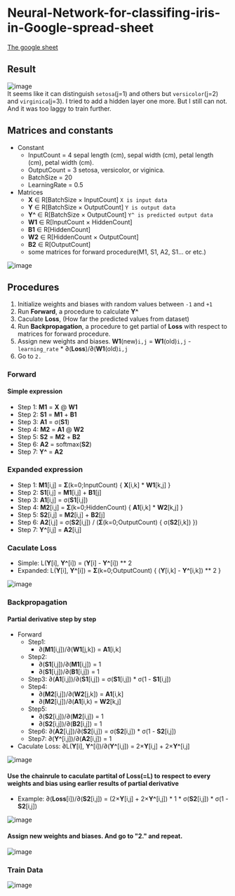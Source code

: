 # Neural-Network-for-classifing-iris-in-Google-spread-sheet
[The google sheet](https://docs.google.com/spreadsheets/d/1kZih1N1NpMMOKKmTtfIX1BIpiqwvwt-7wuG1b05WFpc/edit?usp=sharing)

## Result
![image](https://user-images.githubusercontent.com/36323843/235649390-3f63d2bd-e968-4d4d-8c39-dad8893e7e08.png)  
It seems like it can distinguish `setosa`(j=1) and others but `versicolor`(j=2) and `virginica`(j=3).
I tried to add a hidden layer one more. 
But I still can not. And it was too laggy to train further.

## Matrices and constants
- Constant
  - InputCount = 4
     sepal length (cm), sepal width (cm), petal length (cm), petal width (cm).
  - OutputCount = 3
     setosa, versicolor, or viginica.
  - BatchSize = 20
  - LearningRate = 0.5
- Matrices
  -  **X** ∈ R[BatchSize × InputCount]
     `X is input data`
  - **Y** ∈ R[BatchSize × OutputCount]
     `Y is output data`
  - **Y^** ∈ R[BatchSize × OutputCount]
     `Y^ is predicted output data`
  - **W1** ∈ R[InputCount × HiddenCount]
  - **B1** ∈ R[HiddenCount]
  - **W2** ∈ R[HiddenCount × OutputCount]
  - **B2** ∈ R[OutputCount]
  - some matrices for forward procedure(M1, S1, A2, S1... or etc.)  


![image](https://user-images.githubusercontent.com/36323843/235649033-1ab04407-8980-49db-9b11-adf6fc6fa7a9.png)
## Procedures
1. Initialize weights and biases with random values between `-1` and `+1`
2. Run **Forward**, a procedure to calculate **Y^**
3. Caculate **Loss**, (How far the predicted values from dataset)
4. Run **Backpropagation**,  a procedure to get partial of **Loss** with respect to matrices for forward procedure.
5. Assign new weights and biases.
    **W1**(new)`i,j` = **W1**(old)`i,j` - `learning_rate` * ∂(**Loss**)/∂(**W1**(old)`i,j`
6. Go to `2.`
###  Forward
#### Simple expression
- Step 1: **M1** = **X** @ **W1**
- Step 2: **S1** = **M1** + **B1**
- Step 3: **A1** = σ(**S1**)
- Step 4: **M2** = **A1** @ **W2**
- Step 5: **S2** = **M2** + **B2**
- Step 6: **A2** = softmax(**S2**)
- Step 7: **Y^** = **A2**

### Expanded expression
- Step 1: **M1**[i,j] = **Σ**(k=0;InputCount) { **X**[i,k] * **W1**[k,j] }
- Step 2: **S1**[i,j] = **M1**[i,j] + **B1**[j]
- Step 3: **A1**[i,j] = σ(**S1**[i,j])
- Step 4: **M2**[i,j] = **Σ**(k=0;HiddenCount) { **A1**[i,k] * **W2**[k,j] }
- Step 5: **S2**[i,j] = **M2**[i,j] + **B2**[j]
- Step 6: **A2**[i,j] = σ(**S2**[i,j]) / (**Σ**(k=0;OutputCount) { σ(**S2**[i,k]) })
- Step 7: **Y^**[i,j] = **A2**[i,j]

### Caculate Loss
- Simple: L(**Y**[i], **Y^**[i]) = (**Y**[i] - **Y^**[i]) ** 2
- Expanded: L(**Y**[i], **Y^**[i]) = **Σ**(k=0;OutputCount) { (**Y**[i,k] - **Y^**[i,k]) ** 2 }  


![image](https://user-images.githubusercontent.com/36323843/235649088-7c50e8a0-a508-42fd-bda8-0a7abccf2b7c.png)

### Backpropagation
#### Partial derivative step by step
- Forward
  - Step1:
    - ∂(**M1**[i,j])/∂(**W1**[j,k]) = **A1**[i,k]
  - Step2:
    - ∂(**S1**[i,j])/∂(**M1**[i,j]) = 1
    - ∂(**S1**[i,j])/∂(**B1**[i,j]) = 1
  - Step3: ∂(**A1**[i,j])/∂(**S1**[i,j]) = σ(**S1**[i,j]) * σ(1 - **S1**[i,j])
  - Step4:
    - ∂(**M2**[i,j])/∂(**W2**[j,k]) = **A1**[i,k]
    - ∂(**M2**[i,j])/∂(**A1**[i,k) = **W2**[k,j]
  - Step5: 
    - ∂(**S2**[i,j])/∂(**M2**[i,j]) = 1
    - ∂(**S2**[i,j])/∂(**B2**[i,j]) = 1
  - Step6:  ∂(**A2**[i,j])/∂(**S2**[i,j]) = σ(**S2**[i,j]) * σ(1 - **S2**[i,j])
  - Step7: ∂(**Y^**[i,j])/∂(**A2**[i,j]) = 1
- Caculate Loss: ∂L(**Y**[i], **Y^**[i])/∂(**Y^**[i,j]) = 2×**Y**[i,j] + 2×**Y^**[i,j]  


![image](https://user-images.githubusercontent.com/36323843/235649244-7b030892-97a0-421e-bc0c-0cfe05599850.png)

#### Use the chainrule to caculate partital of Loss(=**L**) to respect to every weights and bias using earlier results of partial derivative
 - Example: ∂(**Loss**[i])/∂(**S2**[i,j]) = (2×**Y**[i,j] + 2×**Y^**[i,j]) * 1 * σ(**S2**[i,j]) * σ(1 - **S2**[i,j])  


 ![image](https://user-images.githubusercontent.com/36323843/235649199-ff18b574-0da2-4bad-bf1a-e59203b3023d.png)


#### Assign new weights and biases. And go to "2." and repeat.
![image](https://user-images.githubusercontent.com/36323843/235649142-7c42177e-9122-4bb7-92d9-1cf3a1d4c0b0.png)

### Train Data
![image](https://user-images.githubusercontent.com/36323843/235648949-a241a3f4-2336-438b-bb95-b984f29be3cf.png)
